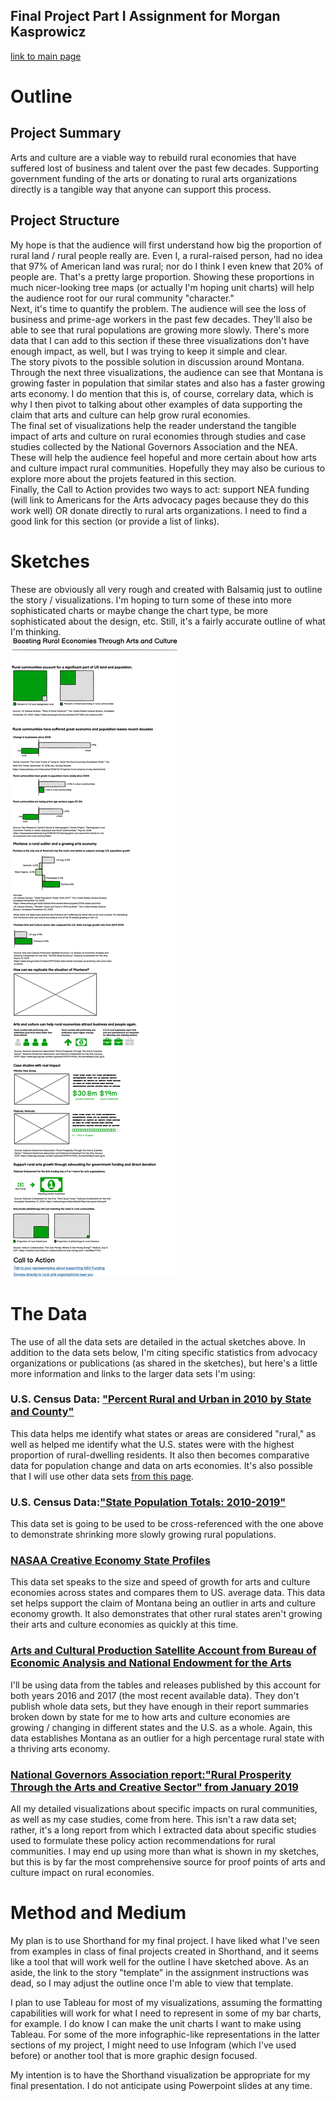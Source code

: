 ## Final Project Part I Assignment for Morgan Kasprowicz  
[link to main page](/README.md)  
# Outline
## Project Summary  
Arts and culture are a viable way to rebuild rural economies that have suffered lost of business and talent over the past few decades. Supporting government funding of the arts or donating to rural arts organizations directly is a tangible way that anyone can support this process. 
## Project Structure   
My hope is that the audience will first understand how big the proportion of rural land / rural people really are. Even I, a rural-raised person, had no idea that 97% of American land was rural; nor do I think I even knew that 20% of people are. That's a pretty large proportion. Showing these proportions in much nicer-looking tree maps (or actually I'm hoping unit charts) will help the audience root for our rural community "character."   
Next, it's time to quantify the problem. The audience will see the loss of business and prime-age workers in the past few decades. They'll also be able to see that rural populations are growing more slowly. There's more data that I can add to this section if these three visualizations don't have enough impact, as well, but I was trying to keep it simple and clear.  
The story pivots to the possible solution in discussion around Montana. Through the next three visualizations, the audience can see that Montana is growing faster in population that similar states and also has a faster growing arts economy. I do mention that this is, of course, correlary data, which is why I then pivot to talking about other examples of data supporting the claim that arts and culture can help grow rural economies.  
The final set of visualizations help the reader understand the tangible impact of arts and culture on rural economies through studies and case studies collected by the National Governors Association and the NEA. These will help the audience feel hopeful and more certain about how arts and culture impact rural communities. Hopefully they may also be curious to explore more about the projets featured in this section.  
Finally, the Call to Action provides two ways to act: support NEA funding (will link to Americans for the Arts advocacy pages because they do this work well) OR donate directly to rural arts organizations. I need to find a good link for this section (or provide a list of links). 
# Sketches
These are obviously all very rough and created with Balsamiq just to outline the story / visualizations. I'm hoping to turn some of these into more sophisticated charts or maybe change the chart type, be more sophisticated about the design, etc. Still, it's a fairly accurate outline of what I'm thinking.   
![image](Final_wireframe.png)    
# The Data  
The use of all the data sets are detailed in the actual sketches above. In addition to the data sets below, I'm citing specific statistics from advocacy organizations or publications (as shared in the sketches), but here's a little more information and links to the larger data sets I'm using: 
### U.S. Census Data: ["Percent Rural and Urban in 2010 by State and County"](https://www2.census.gov/geo/docs/reference/ua/PctUrbanRural_County.xls)
This data helps me identify what states or areas are considered "rural," as well as helped me identify what the U.S. states were with the highest proportion of rural-dwelling residents. It also then becomes comparative data for population change and data on arts economies. It's also possible that I will use other data sets [from this page](https://www.census.gov/programs-surveys/geography/guidance/geo-areas/urban-rural/2010-urban-rural.html).
### U.S. Census Data:["State Population Totals: 2010-2019"](https://www.census.gov/data/tables/time-series/demo/popest/2010s-state-total.html)
This data set is going to be used to be cross-referenced with the one above to demonstrate shrinking more slowly growing rural populations.  
### [NASAA Creative Economy State Profiles](https://nasaa-arts.org/nasaa_research/creative-economy-state-profiles/)  
This data set speaks to the size and speed of growth for arts and culture economies across states and compares them to US. average data. This data set helps support the claim of Montana being an outlier in arts and culture economy growth. It also demonstrates that other rural states aren't growing their arts and culture economies as quickly at this time.   
### [Arts and Cultural Production Satellite Account from Bureau of Economic Analysis and National Endowment for the Arts](https://www.bea.gov/data/special-topics/arts-and-culture)  
I'll be using data from the tables and releases published by this account for both years 2016 and 2017 (the most recent available data). They don't publish whole data sets, but they have enough in their report summaries broken down by state for me to how arts and culture economies are growing / changing in different states and the U.S. as a whole. Again, this data establishes Montana as an outlier for a high percentage rural state with a thriving arts economy.   
### [National Governors Association report:"Rural Prosperity Through the Arts and Creative Sector" from January 2019](https://www.nga.org/wp-content/uploads/2019/01/NGA_RuralArtsReport.pdf)  
All my detailed visualizations about specific impacts on rural communities, as well as my case studies, come from here. This isn't a raw data set; rather, it's a long report from which I extracted data about specific studies used to formulate these policy action recommendations for rural communities. I may end up using more than what is shown in my sketches, but this is by far the most comprehensive source for proof points of arts and culture impact on rural economies.    
# Method and Medium  
My plan is to use Shorthand for my final project. I have liked what I've seen from examples in class of final projects created in Shorthand, and it seems like a tool that will work well for the outline I have sketched above. As an aside, the link to the story "template" in the assignment instructions was dead, so I may adjust the outline once I'm able to view that template.     

I plan to use Tableau for most of my visualizations, assuming the formatting capabilities will work for what I need to represent in some of my bar charts, for example. I do know I can make the unit charts I want to make using Tableau. For some of the more infographic-like representations in the latter sections of my project, I might need to use Infogram (which I've used before) or another tool that is more graphic design focused.    

My intention is to have the Shorthand visualization be appropriate for my final presentation. I do not anticipate using Powerpoint slides at any time. 
